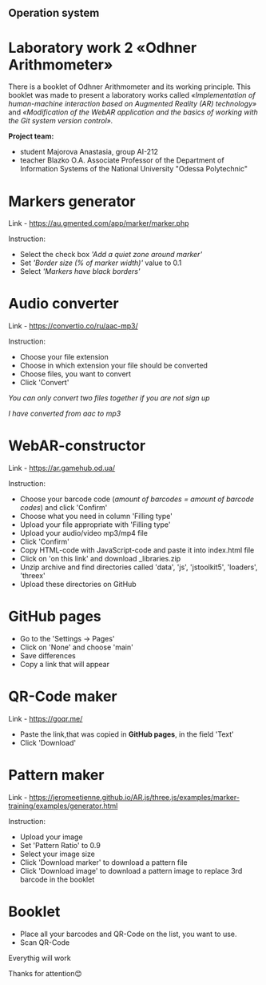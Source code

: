 ## Operation system
# Laboratory work 2 «Odhner Arithmometer»
There is a booklet of Odhner Arithmometer and its working principle.
This booklet was made to present a laboratory works called *«Implementation of human-machine interaction based on Augmented Reality (AR) technology»* and *«Modification of the WebAR application and the basics of working with the Git system version control».*

**Project team:**
- student Majorova Anastasia, group AI-212
- teacher Blazko O.A. Associate Professor of the Department of Information Systems of the National University "Odessa Polytechnic"

# Markers generator
Link - https://au.gmented.com/app/marker/marker.php

Instruction:

- Select the check box *'Add a quiet zone around marker'* 
- Set *'Border size (% of marker width)'* value to 0.1 
- Select *'Markers have black borders'*

# Audio converter
Link - https://convertio.co/ru/aac-mp3/

Instruction:

- Choose your file extension
- Choose in which extension your file should be converted
- Choose files, you want to convert
- Click 'Convert'

*You can only convert two files together if you are not sign up*

*I have converted from aac to mp3*

# WebAR-constructor
Link - https://ar.gamehub.od.ua/

Instruction:

- Choose your barcode code (*amount of barcodes = amount of barcode codes*) and click 'Confirm'
- Choose what you need in column 'Filling type'
- Upload your file appropriate with 'Filling type'
- Upload your audio/video mp3/mp4 file
- Click 'Confirm'
- Copy HTML-code with JavaScript-code and paste it into index.html file
- Click on 'on this link' and download _libraries.zip
- Unzip archive and find directories called 'data', 'js', 'jstoolkit5', 'loaders', 'threex'
- Upload these directories on GitHub

# GitHub pages
- Go to the 'Settings -> Pages'
- Click on 'None' and choose 'main'
- Save differences
- Copy a link that will appear

# QR-Code maker
Link - https://goqr.me/

- Paste the link,that was copied in **GitHub pages**, in the field 'Text'
- Click 'Download'

# Pattern maker
Link - https://jeromeetienne.github.io/AR.js/three.js/examples/marker-training/examples/generator.html

Instruction:

- Upload your image
- Set 'Pattern Ratio' to 0.9
- Select your image size
- Click 'Download marker' to download a pattern file
- Click 'Download image' to download a pattern image to replace 3rd barcode in the booklet 

# Booklet 

- Place all your barcodes and QR-Code on the list, you want to use.
- Scan QR-Code

Everythig will work

Thanks for attention😊



